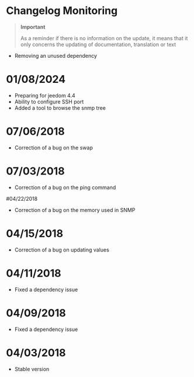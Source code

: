 # Changelog Monitoring

>**Important**
>
>As a reminder if there is no information on the update, it means that it only concerns the updating of documentation, translation or text

- Removing an unused dependency

# 01/08/2024

- Preparing for jeedom 4.4
- Ability to configure SSH port
- Added a tool to browse the snmp tree

# 07/06/2018

- Correction of a bug on the swap

# 07/03/2018

- Correction of a bug on the ping command

#04/22/2018

- Correction of a bug on the memory used in SNMP

# 04/15/2018

- Correction of a bug on updating values

# 04/11/2018

- Fixed a dependency issue

# 04/09/2018

- Fixed a dependency issue

# 04/03/2018

- Stable version
